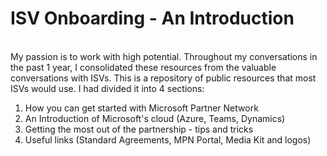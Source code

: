 # ISV Onboarding - An Introduction

</br>
My passion is to work with high potential. Throughout my conversations in the past 1 year, I consolidated these resources from the valuable conversations with ISVs. This is a repository of public resources that most ISVs would use. I had divided it into 4 sections:
</br>

1. How you can get started with Microsoft Partner Network
2. An Introduction of Microsoft's cloud (Azure, Teams, Dynamics)
3. Getting the most out of the partnership - tips and tricks
4. Useful links (Standard Agreements, MPN Portal, Media Kit and logos)

